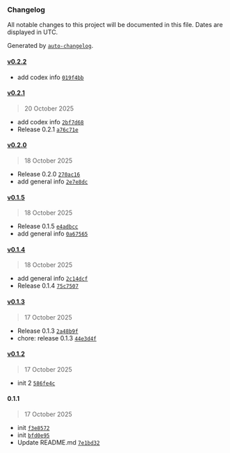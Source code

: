 ### Changelog

All notable changes to this project will be documented in this file. Dates are displayed in UTC.

Generated by [`auto-changelog`](https://github.com/CookPete/auto-changelog).

#### [v0.2.2](https://github.com/farakhov0ruslan/n8n-nodes-sales-trigger/compare/v0.2.1...v0.2.2)

- add codex info [`019f4bb`](https://github.com/farakhov0ruslan/n8n-nodes-sales-trigger/commit/019f4bb1ee1b0ab4609ebec028ce64f8980261bd)

#### [v0.2.1](https://github.com/farakhov0ruslan/n8n-nodes-sales-trigger/compare/v0.2.0...v0.2.1)

> 20 October 2025

- add codex info [`2bf7d68`](https://github.com/farakhov0ruslan/n8n-nodes-sales-trigger/commit/2bf7d687616189154274d3c9881efa7ec48db906)
- Release 0.2.1 [`a76c71e`](https://github.com/farakhov0ruslan/n8n-nodes-sales-trigger/commit/a76c71ea7ebf19f4c25037d661869459c5b86b63)

#### [v0.2.0](https://github.com/farakhov0ruslan/n8n-nodes-sales-trigger/compare/v0.1.5...v0.2.0)

> 18 October 2025

- Release 0.2.0 [`270ac16`](https://github.com/farakhov0ruslan/n8n-nodes-sales-trigger/commit/270ac16d9f9b04643bdb8ca7a65f82345c6522b1)
- add general info [`2e7e8dc`](https://github.com/farakhov0ruslan/n8n-nodes-sales-trigger/commit/2e7e8dc0ba0418e7fed196ec510fb5610845c646)

#### [v0.1.5](https://github.com/farakhov0ruslan/n8n-nodes-sales-trigger/compare/v0.1.4...v0.1.5)

> 18 October 2025

- Release 0.1.5 [`e4adbcc`](https://github.com/farakhov0ruslan/n8n-nodes-sales-trigger/commit/e4adbcc6fc2b505d25da610401cf7d56390deaa5)
- add general info [`0a67565`](https://github.com/farakhov0ruslan/n8n-nodes-sales-trigger/commit/0a675652eea7181152726023cff66de84949088f)

#### [v0.1.4](https://github.com/farakhov0ruslan/n8n-nodes-sales-trigger/compare/v0.1.3...v0.1.4)

> 18 October 2025

- add general info [`2c14dcf`](https://github.com/farakhov0ruslan/n8n-nodes-sales-trigger/commit/2c14dcf2bfe94d227e136ce8a5a83b13c7645684)
- Release 0.1.4 [`75c7507`](https://github.com/farakhov0ruslan/n8n-nodes-sales-trigger/commit/75c75079ce1f521c278fa165ec4e8eb6cfd122d8)

#### [v0.1.3](https://github.com/farakhov0ruslan/n8n-nodes-sales-trigger/compare/v0.1.2...v0.1.3)

> 17 October 2025

- Release 0.1.3 [`2a48b9f`](https://github.com/farakhov0ruslan/n8n-nodes-sales-trigger/commit/2a48b9fedd5c5e50c5240ac397d5f53e8ddcfcc7)
- chore: release 0.1.3 [`44e3d4f`](https://github.com/farakhov0ruslan/n8n-nodes-sales-trigger/commit/44e3d4f866216f1b94880b69309a034b27d150ce)

#### [v0.1.2](https://github.com/farakhov0ruslan/n8n-nodes-sales-trigger/compare/0.1.1...v0.1.2)

> 17 October 2025

- init 2 [`586fe4c`](https://github.com/farakhov0ruslan/n8n-nodes-sales-trigger/commit/586fe4cb71fe9589b12f6d84262167eee92a010d)

#### 0.1.1

> 17 October 2025

- init [`f3e8572`](https://github.com/farakhov0ruslan/n8n-nodes-sales-trigger/commit/f3e85721310bf9b8c8eb6ee58b6ea86fac9b2f39)
- init [`bfd0e95`](https://github.com/farakhov0ruslan/n8n-nodes-sales-trigger/commit/bfd0e95772e944a82dc37d1785ca313b9bde1b70)
- Update README.md [`7e1bd32`](https://github.com/farakhov0ruslan/n8n-nodes-sales-trigger/commit/7e1bd32ed83161b47ef3a9187de5915c3335780d)
